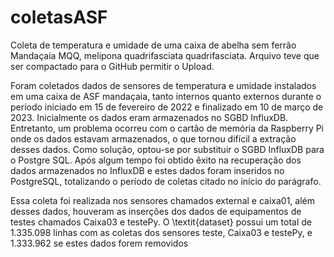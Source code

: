 # coletasASF

Coleta de temperatura e umidade de uma caixa de abelha sem ferrão Mandaçaia MQQ, melipona quadrifasciata quadrifasciata.
Arquivo teve que ser compactado para o GitHub permitir o Upload.

Foram coletados dados de sensores de temperatura e umidade instalados em uma caixa de ASF mandaçaia, tanto internos quanto externos durante o período iniciado em 15 de fevereiro de 2022 e finalizado em 10 de março de 2023. Inicialmente os dados eram armazenados no SGBD InfluxDB. Entretanto, um problema ocorreu com o cartão de memória da Raspberry Pi onde os dados estavam armazenados, o que tornou difícil a extração desses dados. Como solução, optou-se por substituir o SGBD InfluxDB para o Postgre SQL. Após algum tempo foi obtido êxito na recuperação dos dados armazenados no InfluxDB e estes dados foram inseridos no PostgreSQL, totalizando o período de coletas citado no início do parágrafo. 

Essa coleta foi realizada nos sensores chamados external e caixa01, além desses dados, houveram as inserções dos dados de equipamentos de testes chamados Caixa03 e testePy. O \textit{dataset} possui um total de 1.335.098 linhas com as coletas dos sensores teste, Caixa03 e testePy, e 1.333.962 se estes dados forem removidos
